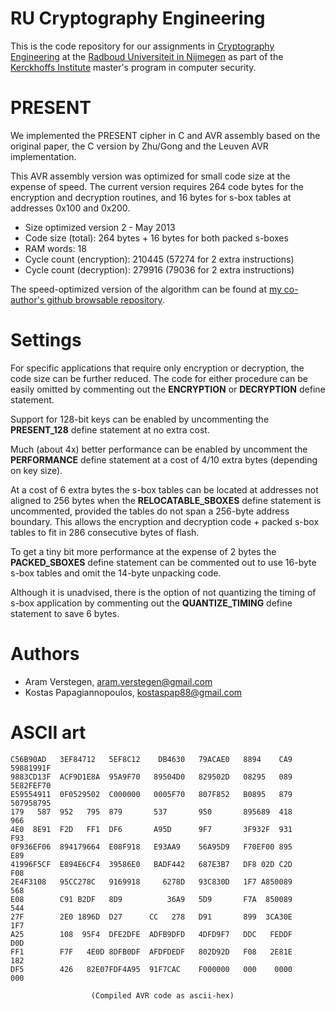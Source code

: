RU Cryptography Engineering
===========================
This is the code repository for our assignments in [Cryptography Engineering](http://rucryptoengineering.wordpress.com) at the [Radboud Universiteit in Nijmegen](http://www.ru.nl/) as part of the [Kerckhoffs Institute](http://kerckhoffs-institute.org/) master's program in computer security.

PRESENT
=======
We implemented the PRESENT cipher in C and AVR assembly based on the original paper, the C version by Zhu/Gong and the Leuven AVR implementation.

This AVR assembly version was optimized for small code size at the expense of speed.
The current version requires 264 code bytes for the encryption and decryption routines, and 16 bytes for s-box tables at addresses 0x100 and 0x200.

* Size optimized version 2 - May 2013
* Code size (total):           264 bytes + 16 bytes for both packed s-boxes
* RAM words:                    18
* Cycle count (encryption): 210445 (57274 for 2 extra instructions)
* Cycle count (decryption): 279916 (79036 for 2 extra instructions)

The speed-optimized version of the algorithm can be found at [my co-author's github browsable repository](https://github.com/kostaspap88/PRESENT_speed_implementation/).

Settings
========
For specific applications that require only encryption or decryption, the code size can be further reduced.
The code for either procedure can be easily omitted by commenting out the **ENCRYPTION** or **DECRYPTION** define statement.

Support for 128-bit keys can be enabled by uncommenting the **PRESENT_128** define statement at no extra cost.

Much (about 4x) better performance can be enabled by uncomment the **PERFORMANCE** define statement at a cost of 4/10 extra bytes (depending on key size).

At a cost of 6 extra bytes the s-box tables can be located at addresses not aligned to 256 bytes when the **RELOCATABLE_SBOXES** define statement is uncommented, provided the tables do not span a 256-byte address boundary. This allows the encryption and decryption code + packed s-box tables to fit in 286 consecutive bytes of flash.

To get a tiny bit more performance at the expense of 2 bytes the **PACKED_SBOXES** define statement can be commented out to use 16-byte s-box tables and omit the 14-byte unpacking code.

Although it is unadvised, there is the option of not quantizing the timing of s-box application by commenting out the **QUANTIZE_TIMING** define statement to save 6 bytes.

Authors
=======
 * Aram Verstegen, aram.verstegen@gmail.com
 * Kostas Papagiannopoulos, kostaspap88@gmail.com

ASCII art
==================================

    C56B90AD   3EF84712   5EF8C12    DB4630   79ACAE0   8894    CA9  59881991F
    9883CD13F  ACF9D1E8A  95A9F70   89504D0   829502D   08295   089  5E82FEF70
    E59554911  0F0529502  C000000   0005F70   807F852   B0895   879  507958795
    179   587  952   795  879       537       950       895689  418     966   
    4E0  8E91  F2D   FF1  DF6       A95D      9F7       3F932F  931     F93   
    0F936EF06  894179664  E08F918   E93AA9    56A95D9   F70EF00 895     E89   
    41996F5CF  E894E6CF4  39586E0   BADF442   687E3B7   DF8 02D C2D     F08   
    2E4F3108   95CC278C   9169918     6278D   93C830D   1F7 A850089     568   
    E08        C91 B2DF   8D9          36A9   5D9       F7A  850089     544   
    27F        2E0 1896D  D27      CC   278   D91       899  3CA30E     1F7   
    A25        108  95F4  DFE2DFE  ADFB9DFD   4DFD9F7   DDC   FEDDF     D0D   
    FF1        F7F   4E0D 8DFB0DF  AFDFDEDF   802D92D   F08   2E81E     182   
    DF5        426   82E07FDF4A95  91F7CAC    F000000   000    0000     000

                      (Compiled AVR code as ascii-hex)

